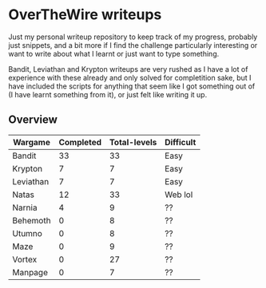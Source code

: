 # OverTheWire writeups

Just my personal writeup repository to keep track of my progress, probably just snippets, and a bit more if I find the challenge particularly interesting or want to write about what I learnt or just want to type something.

Bandit, Leviathan and Krypton writeups are very rushed as I have a lot of experience with these already and only solved for completition sake, but I have included the scripts for anything that seem like I got something out of (I have learnt something from it), or just felt like writing it up.

## Overview

| Wargame   | Completed | Total-levels | Difficult |
| --------- | --------- | ------------ | --------- |
| Bandit    | 33        | 33           | Easy      |
| Krypton   | 7         | 7            | Easy      |
| Leviathan | 7         | 7            | Easy      |
| Natas     | 12        | 33           | Web lol   |
| Narnia    | 4         | 9            | ??        |
| Behemoth  | 0         | 8            | ??        |
| Utumno    | 0         | 8            | ??        |
| Maze      | 0         | 9            | ??        |
| Vortex    | 0         | 27           | ??        |
| Manpage          | 0          |     7         |   ??        |
